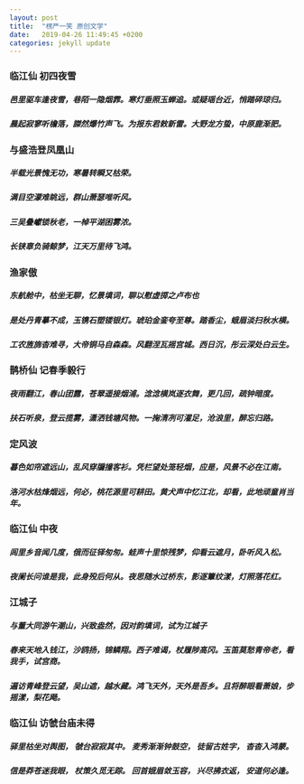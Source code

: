 ```yaml
---
layout: post
title:  "楞严一笑 原创文学"
date:   2019-04-26 11:49:45 +0200
categories: jekyll update
---
```

<h3>临江仙  初四夜雪</h3>
<h5>邑里驱车逢夜雪，巷陌一隐烟霏。寒灯垂照玉蝉追。或疑瑶台近，悄踏碎琼归。</h5>
<h5>晨起寂寥听檐落，謋然爆竹声飞。为报东君敕新雷。大野龙方蛰，中原鹿渐肥。</h5>

<h3>与盛浩登凤凰山</h3>
<h5>半载光景愧无功，寒暑转瞬又枯荣。</h5>
<h5>满目空濛难眺远，群山萧瑟唯听风。</h5>
<h5>三吴叠巘锁秋老，一棹平湖困雾浓。</h5>
<h5>长铗辜负骑鲸梦，江天万里待飞鸿。</h5>

<h3>渔家傲</h3></h3>    
<h5>东航舱中，枯坐无聊，忆景填词，聊以慰虚掷之卢布也</h5>
<h5>是处丹青摹不成，玉镌石塑镂银灯。琥珀金銮夸至尊。踏香尘，蛾眉淡扫秋水横。</h5>
<h5>工农旌旆杳难寻，大帝铜马自森森。风翻涅瓦摇宫城。西日沉，彤云深处白云生。</h5>

<h3>鹊桥仙  记春季毅行</h3>
<h5>夜雨翻江，春山团露，苍翠遥接烟浦。淰淰横岚逐衣舞，更几回，疏钟暗度。</h5>
<h5>扶石听泉，登云揽雾，潇洒钱塘风物。一掬清冽可濯足，沧浪里，醉忘归路。</h5>

<h3>定风波</h3>
<h5>暮色如帘遮远山，乱风穿牖撞客衫。凭栏望处笼轻烟，应是，风景不必在江南。</h5>
<h5>洛河水枯烽烟远，何必，桃花源里可耕田。黄犬声中忆江北，却看，此地顽童肖当年。</h5>

<h3>临江仙   中夜 </h3>
<h5>闾里乡音闻几度，俄而征铎匆匆。蛙声十里惊残梦，仰看云遮月，卧听风入松。</h5>
<h5>夜阑长问谁是我，此身殁后何从。夜思随水过桥东，影逐簟纹漾，灯照落花红。</h5>

<h3>江城子</h3> <h5>与董大同游午潮山，兴致盎然，因对韵填词，试为江城子</h5>
<h5>春来天地入钱江，沙鸥扬，锦鳞翔。西子难谒，杖履陟高冈。玉笛莫愁青帝老，看我手，试宫商。</h5>
<h5>遍访青峰登云望，吴山遮，越水藏。鸿飞天外，天外是吾乡。且将醉眼看萧娘，步摇漾，梨花飏。</h5>

<h3>临江仙  访虢台庙未得</h3>
<h5>驿里枯坐对舆图， 虢台寂寂其中。 麦秀渐渐钟鼓空， 徒留古姓字， 杳杳入鸿蒙。</h5>
<h5>信是莽苍迷我眼， 杖策久觅无踪。 回首娥眉敛玉容， 兴尽拂衣返， 安道何必逢。</h5>

[jekyll-docs]: http://jekyllrb.com/docs/home
[jekyll-gh]:   https://github.com/jekyll/jekyll
[jekyll-talk]: https://talk.jekyllrb.com/
